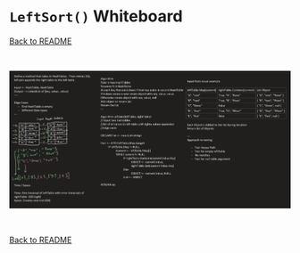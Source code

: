 # `LeftSort()` Whiteboard
[Back to README](./../README.md#left-sort)

<br>

![append whiteboard](./assets/left-sort.png)

<br>

[Back to README](./../README.md#left-sort)